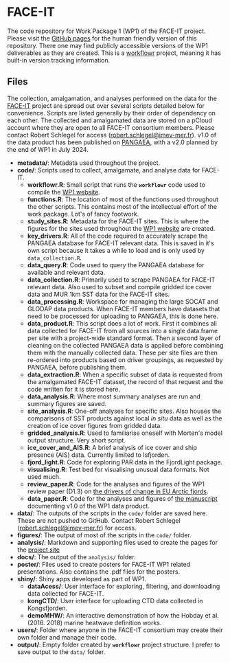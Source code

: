 # FACE-IT

The code repository for Work Package 1 (WP1) of the FACE-IT project. Please visit the [GitHub pages](https://FACE-IT-project.github.io/WP1/) for the human friendly version of this repository. There one may find publicly accessible versions of the WP1 deliverables as they are created. This is a [workflowr](https://jdblischak.github.io/workflowr/) project, meaning it has built-in version tracking information.

## Files

The collection, amalgamation, and analyses performed on the data for the [FACE-IT](https://www.face-it-project.eu/) project are spread out over several scripts detailed below for convenience. Scripts are listed generally by their order of dependency on each other. The collected and amalgamated data are stored on a pCloud account where they are open to all FACE-IT consortium members. Please contact Robert Schlegel for access (robert.schlegel@imev-mer.fr). v1.0 of the data product has been published on [PANGAEA](https://doi.pangaea.de/10.1594/PANGAEA.953115), with a v2.0 planned by the end of WP1 in July 2024.

- __metadata/__: Metadata used throughout the project.
- __code/__: Scripts used to collect, amalgamate, and analyse data for FACE-IT.
    - __workflowr.R__: Small script that runs the __`workflowr`__ code used to compile the [WP1 website](https://face-it-project.github.io/WP1/index.html).
    - __functions.R__: The location of most of the functions used throughout the other scripts. This contains most of the intellectual effort of the work package. Lot's of fancy footwork.
    - __study_sites.R__: Metadata for the FACE-IT sites. This is where the figures for the sites used throughout the [WP1 website](https://face-it-project.github.io/WP1/index.html) are created.
    - __key_drivers.R__: All of the code required to accurately scrape the PANGAEA database for FACE-IT relevant data. This is saved in it's own script because it takes a while to load and is only used by `data_collection.R`.
    - __data_query.R__: Code used to query the PANGAEA database for available and relevant data.
    - __data_collection.R__: Primarily used to scrape PANGAEA for FACE-IT relevant data. Also used to subset and compile gridded ice cover data and MUR 1km SST data for the FACE-IT sites.
    - __data_processing.R__: Workspace for managing the large SOCAT and GLODAP data products. When FACE-IT members have datasets that need to be processed for uploading to PANGAEA, this is done here.
    - __data_product.R__: This script does a lot of work. First it combines all data collected for FACE-IT from all sources into a single data.frame per site with a project-wide standard format. Then a second layer of cleaning on the collected PANGAEA data is applied before combining them with the manually collected data. These per site files are then re-ordered into products based on driver groupings, as requested by PANGAEA, before publishing them.
    - __data_extraction.R__: When a specific subset of data is requested from the amalgamated FACE-IT dataset, the record of that request and the code written for it is stored here.
    - __data_analysis.R__: Where most summary analyses are run and summary figures are saved.
    - __site_analysis.R__: One-off analyses for specific sites. Also houses the comparisons of SST products against local _in situ_ data as well as the creation of ice cover figures from gridded data.
    - __gridded_analysis.R__: Used to familiarise oneself with Morten's model output structure. Very short script.
    - __ice_cover_and_AIS.R__: A brief analysis of ice cover and ship presence (AIS) data. Currently limited to Isfjorden.
    - __fjord_light.R__: Code for exploring PAR data in the FjordLight package.
    - __visualising.R__: Test bed for visualising unusual data formats. Not used much.
    - __review_paper.R__: Code for the analyses and figures of the WP1 review paper (D1.3) on [the drivers of change in EU Arctic fjords](https://www.cambridge.org/core/journals/cambridge-prisms-coastal-futures/article/drivers-of-change-in-arctic-fjord-socioecological-systems-examples-from-the-european-arctic/1129E92425F6012F9610D8C9C172B2F0).
    - __data_paper.R__: Code for the analyses and figures of [the manuscript](https://essd.copernicus.org/articles/15/3733/2023/essd-15-3733-2023.pdf) documenting v1.0 of the WP1 data product.
- __data/__: The outputs of the scripts in the `code/` folder are saved here. These are not pushed to GitHub. Contact Robert Schlegel (robert.schlegel@imev-mer.fr) for access.
- __figures/__: The output of most of the scripts in the `code/` folder.
- __analysis/__: Markdown and supporting files used to create the pages for the [project site](https://face-it-project.github.io/WP1/index.html)
- __docs/__: The output of the `analysis/` folder.
- __poster/__: Files used to create posters for FACE-IT WP1 related presentations. Also contains the .pdf files for the posters.
- __shiny/__: Shiny apps developed as part of WP1.
    - __dataAcess/__: User interface for exploring, filtering, and downloading data collected for FACE-IT.
    - __kongCTD/__: User interface for uploading CTD data collected in Kongsfjorden.
    - __demoMHW/__: An interactive demonstration of how the Hobday et al. (2016. 2018) marine heatwave definition works.
- __users/__: Folder where anyone in the FACE-IT consortium may create their own folder and manage their code.
- __output/__: Empty folder created by __`workflowr`__ project structure. I prefer to save output to the `data/` folder.

